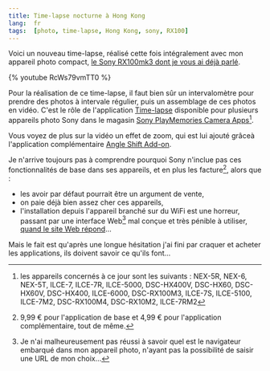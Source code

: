 ```yaml
---
title: Time-lapse nocturne à Hong Kong
lang:  fr
tags:  [photo, time-lapse, Hong Kong, sony, RX100]
---
```


Voici un nouveau time-lapse, réalisé cette fois intégralement avec mon appareil photo compact, [le Sony RX100mk3 dont je vous ai déjà parlé](/2015/01/sony-rx100-iii-mon-excellent-nouveau-compact-expert-toujours-en-poche.html).

{% youtube RcWs79vmTT0 %}

Pour la réalisation de ce time-lapse, il faut bien sûr un intervalomètre pour prendre des photos à intervale régulier, puis un assemblage de ces photos en vidéo. C'est le rôle de l'application [Time-lapse](https://www.playmemoriescameraapps.com/portal/usbdetail.php?eid=IS9104-NPIA09014_00-000003) disponible pour plusieurs appareils photo Sony dans le magasin [Sony PlayMemories Camera Apps](https://www.playmemoriescameraapps.com/portal/)[^appareils].

[^appareils]: les appareils concernés à ce jour sont les suivants : NEX-5R, NEX-6, NEX-5T, ILCE-7, ILCE-7R, ILCE-5000, DSC-HX400V, DSC-HX60, DSC-HX60V, DSC-HX400, ILCE-6000, DSC-RX100M3, ILCE-7S, ILCE-5100, ILCE-7M2, DSC-RX100M4, DSC-RX10M2, ILCE-7RM2

Vous voyez de plus sur la vidéo un effet de zoom, qui est lui ajouté grâceà l'application complémentaire [Angle Shift Add-on](https://www.playmemoriescameraapps.com/portal/usbdetail.php?eid=IS9104-NPIA09014_00-000016).

Je n'arrive toujours pas à comprendre pourquoi Sony n'inclue pas ces fonctionnalités de base dans ses appareils, et en plus les facture[^facture], alors que :

[^facture]: 9,99 € pour l'application de base et 4,99 € pour l'application complémentaire, tout de même.

- les avoir par défaut pourrait être un argument de vente,
- on paie déjà bien assez cher ces appareils,
- l'installation depuis l'appareil branché sur du WiFi est une horreur, passant par une interface Web[^navigateur] mal conçue et très pénible à utiliser, [quand le site Web répond](https://twitter.com/nhoizey/status/628334369120354305)…

[^navigateur]: Je n'ai malheureusement pas réussi à savoir quel est le navigateur embarqué dans mon appareil photo, n'ayant pas la possibilité de saisir une URL de mon choix…

Mais le fait est qu'après une longue hésitation j'ai fini par craquer et acheter les applications, ils doivent savoir ce qu'ils font…



